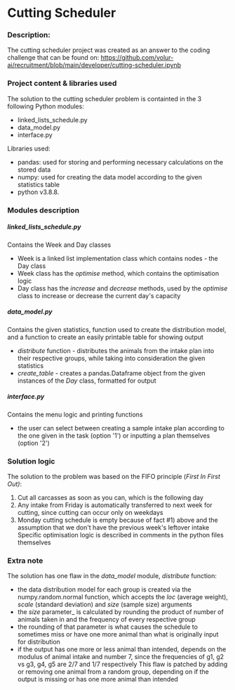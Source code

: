 # Cutting Scheduler
### Description:
The cutting scheduler project was created as an answer to the coding challenge that can be found on:
    https://github.com/volur-ai/recruitment/blob/main/developer/cutting-scheduler.ipynb

### Project content & libraries used
The solution to the cutting scheduler problem is containted in the 3 following Python modules:
* linked_lists_schedule.py
* data_model.py
* interface.py

Libraries used:
* pandas: used for storing and performing necessary calculations on the stored data
* numpy: used for creating the data model according to the given statistics table
* python v3.8.8.

### Modules description

##### linked_lists_schedule.py
Contains the Week and Day classes
- Week is a linked list implementation class which contains nodes - the Day class
- Week class has the _optimise_ method, which contains the optimisation logic
- Day class has the _increase_ and _decrease_ methods, used by the _optimise_ class to increase or decrease the current day's capacity

##### data_model.py
Contains the given statistics, function used to create the distribution model, and a function to create an easily printable table for showing output
- _distribute_ function - distributes the animals from the intake plan into their respective groups, while taking into consideration the given statistics
- _create_table_ - creates a pandas.Dataframe object from the given instances of the _Day_ class, formatted for output

##### interface.py
Contains the menu logic and printing functions
- the user can select between creating a sample intake plan according to the one given in the task (option '1') or inputting a plan themselves (option '2') 

### Solution logic 
The solution to the problem was based on the FIFO principle (_First In First Out)_:
1. Cut all carcasses as soon as you can, which is the following day
2. Any intake from Friday is automatically transferred to next week for cutting, since cutting can occur only on weekdays
3. Monday cutting schedule is empty because of fact #1) above and the assumption that we don't have the previous week's leftover intake
Specific optimisation logic is described in comments in the python files themselves

### Extra note
The solution has one flaw in the _data_model_ module, _distribute_ function:
- the data distribution model for each group is created via the numpy.random.normal function, which accepts the _loc_ (average weight), _scale_ (standard deviation) and _size_ (sample size) arguments
- the _size_ parameter_ is calculated by rounding the product of number of animals taken in and the frequency of every respective group
- the rounding of that parameter is what causes the schedule to sometimes miss or have one more animal than what is originally input for distribution
- if the output has one more or less animal than intended, depends on the modulus of animal intake and number 7, since the frequencies of g1, g2 vs g3, g4, g5 are 2/7 and 1/7 respectively
This flaw is patched by adding or removing one animal from a random group, depending on if the output is missing or has one more animal than intended